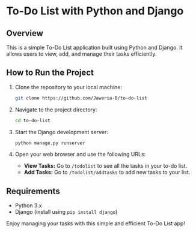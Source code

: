 # To-Do List with Python and Django

## Overview
This is a simple To-Do List application built using Python and Django. It allows users to view, add, and manage their tasks efficiently.

## How to Run the Project

1. Clone the repository to your local machine:
   ```bash
   git clone https://github.com/Jaweria-B/to-do-list
   ```

2. Navigate to the project directory:
   ```bash
   cd to-do-list
   ```

3. Start the Django development server:
   ```bash
   python manage.py runserver
   ```

4. Open your web browser and use the following URLs:

   - **View Tasks:** Go to `/todolist` to see all the tasks in your to-do list.
   - **Add Tasks:** Go to `/todolist/addtasks` to add new tasks to your list.

## Requirements
- Python 3.x
- Django (install using `pip install django`)

Enjoy managing your tasks with this simple and efficient To-Do List app!

